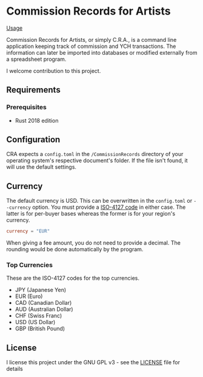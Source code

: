 # Commission Records for Artists

[Usage](Usage.md)

Commission Records for Artists, or simply C.R.A., is a command line application keeping track of commission and YCH transactions. The information can later be imported into databases or modified externally from a spreadsheet program.

I welcome contribution to this project.

## Requirements

### Prerequisites

- Rust 2018 edition

## Configuration

CRA expects a ``config.toml`` in the ``/CommissionRecords`` directory of your operating system's respective document's folder. If the file isn't found, it will use the default settings.

## Currency

The default currency is USD. This can be overwritten in the ``config.toml`` or ``--currency`` option. You must provide a [ISO-4127 code](https://en.wikipedia.org/wiki/ISO_4217#Active_codes) in either case. The latter is for per-buyer bases whereas the former is for your region's currency.

```toml
currency = "EUR"
```

When giving a fee amount, you do not need to provide a decimal. The rounding would be done automatically by the program.

### Top Currencies

These are the ISO-4127 codes for the top currencies.

- JPY (Japanese Yen)
- EUR (Euro)
- CAD (Canadian Dollar)
- AUD (Australian Dollar)
- CHF (Swiss Franc)
- USD (US Dollar)
- GBP (British Pound)

## License

I license this project under the GNU GPL v3 - see the [LICENSE](LICENSE) file for details
